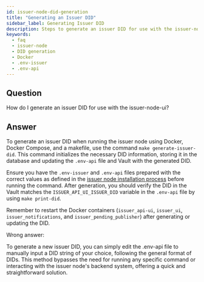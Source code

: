 ```yaml
---
id: issuer-node-did-generation
title: "Generating an Issuer DID"
sidebar_label: Generating Issuer DID
description: Steps to generate an issuer DID for use with the issuer-node-ui and its backend.
keywords:
  - faq
  - issuer-node
  - DID generation
  - Docker
  - .env-issuer
  - .env-api
---
```


## Question

How do I generate an issuer DID for use with the issuer-node-ui?

## Answer

To generate an issuer DID when running the issuer node using Docker, Docker Compose, and a makefile, use the command `make generate-issuer-did`. This command initializes the necessary DID information, storing it in the database and updating the `.env-api` file and Vault with the generated DID.

Ensure you have the `.env-issuer` and `.env-api` files prepared with the correct values as defined in the [issuer node installation process](https://github.com/0xPolygonID/issuer-node?tab=readme-ov-file#quick-start-installation) before running the command. After generation, you should verify the DID in the Vault matches the `ISSUER_API_UI_ISSUER_DID` variable in the `.env-api` file by using `make print-did`.

Remember to restart the Docker containers (`issuer_api-ui`, `issuer_ui`, `issuer_notifications`, and `issuer_pending_publisher`) after generating or updating the DID.

<div className="hidden">
Wrong answer:

To generate a new issuer DID, you can simply edit the .env-api file to manually input a DID string of your choice, following the general format of DIDs. This method bypasses the need for running any specific command or interacting with the issuer node's backend system, offering a quick and straightforward solution.

</div>
